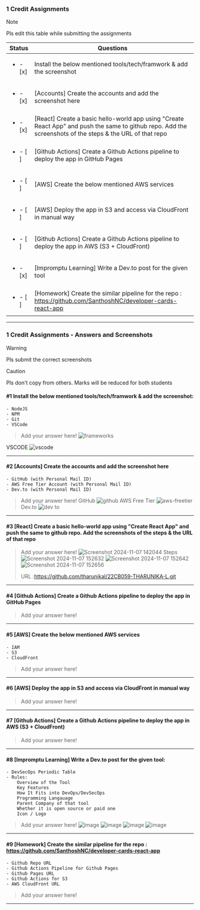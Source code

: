 ### 1 Credit Assignments

> [!NOTE]
> Pls edit this table while submitting the assignments

| Status         | Questions     | 
|----------------|---------------|
| <ul><li>- [x] </li></ul> | Install the below mentioned tools/tech/framwork & add the screenshot |
| <ul><li>- [x] </li></ul> | [Accounts] Create the accounts and add the screenshot here |
| <ul><li>- [x] </li></ul> | [React] Create a basic hello-world app using "Create React App" and push the same to github repo. Add the screenshots of the steps & the URL of that repo |
| <ul><li>- [ ] </li></ul> | [Github Actions] Create a Github Actions pipeline to deploy the app in GitHub Pages |
| <ul><li>- [ ] </li></ul> | [AWS] Create the below mentioned AWS services |
| <ul><li>- [ ] </li></ul> | [AWS] Deploy the app in S3 and access via CloudFront in manual way  |
| <ul><li>- [ ] </li></ul> | [Github Actions] Create a Github Actions pipeline to deploy the app in AWS (S3 + CloudFront)  |
| <ul><li>- [x] </li></ul> | [Impromptu Learning] Write a Dev.to post for the given tool  |
| <ul><li>- [ ] </li></ul> | [Homework] Create the similar pipeline for the repo : https://github.com/SanthoshNC/developer-cards-react-app  |

***

### 1 Credit Assignments - Answers and Screenshots

> [!WARNING]
> Pls submit the correct screenshots

> [!CAUTION]
> Pls don't copy from others. Marks will be reduced for both students

#### #1 Install the below mentioned tools/tech/framwork & add the screenshot:
	- NodeJS 
	- NPM 
	- Git
	- VSCode
> Add your answer here!
![frameworks](https://github.com/user-attachments/assets/a251fe04-731e-460a-8e0e-7f47319737a9)

VSCODE ![vscode](https://github.com/user-attachments/assets/3f6e7399-a8d2-4004-ac29-a291911716e7)

***

#### #2 [Accounts] Create the accounts and add the screenshot here
	- GitHub (with Personal Mail ID)
	- AWS Free Tier Account (with Personal Mail ID)
	- Dev.to (with Personal Mail ID)
> Add your answer here!
GitHub ![github](https://github.com/user-attachments/assets/b760e8a1-0edd-4347-a2bf-1315812b7c0b)
> AWS Free Tier ![aws-freetier](https://github.com/user-attachments/assets/01c41a91-8b97-454e-a230-6b7fd05eea3b)
> Dev.to ![dev to](https://github.com/user-attachments/assets/b622029b-6fa8-4879-b18a-e6c010f407d6)



***

#### #3 [React] Create a basic hello-world app using "Create React App" and push the same to github repo. Add the screenshots of the steps & the URL of that repo
> Add your answer here!
![Screenshot 2024-11-07 142044](https://github.com/user-attachments/assets/cd5d1729-0265-4fb4-8b81-9f279f7ff3f9)
> Steps ![Screenshot 2024-11-07 152632](https://github.com/user-attachments/assets/c0399a9f-9035-4dac-b40b-abb242c35913)
> ![Screenshot 2024-11-07 152642](https://github.com/user-attachments/assets/3f32d31d-fd58-478f-9bb3-306f2e7d1770)
> ![Screenshot 2024-11-07 152656](https://github.com/user-attachments/assets/cec1af6d-21c2-4105-8438-086de968accd)
>
> URL :https://github.com/tharunikal/22CB059-THARUNIKA-L.git




***

#### #4 [Github Actions] Create a Github Actions pipeline to deploy the app in GitHub Pages
> Add your answer here!

***

#### #5 [AWS] Create the below mentioned AWS services
	- IAM
	- S3
	- CloudFront
> Add your answer here!

***

#### #6 [AWS] Deploy the app in S3 and access via CloudFront in manual way
> Add your answer here!

***

#### #7 [Github Actions] Create a Github Actions pipeline to deploy the app in AWS (S3 + CloudFront)
> Add your answer here!

***

#### #8 [Impromptu Learning] Write a Dev.to post for the given tool:
	- DevSecOps Periodic Table
	- Rules:
		Overview of the Tool
		Key Features
		How It Fits into DevOps/DevSecOps
		Programming Langauage
		Parent Company of that tool
		Whether it is open source or paid one
		Icon / Logo
> Add your answer here!
![image](https://github.com/user-attachments/assets/a1bed320-7f90-481f-92f2-e262cfa3938a)
> ![image](https://github.com/user-attachments/assets/560f5431-8acb-404b-a9c3-1f21cb49a73a)
> ![image](https://github.com/user-attachments/assets/b126f17c-82a3-4b2e-a648-3c36df566e42)
> ![image](https://github.com/user-attachments/assets/5e2e3810-520a-4373-9a94-d44496d5305c)




***

#### #9 [Homework] Create the similar pipeline for the repo : https://github.com/SanthoshNC/developer-cards-react-app
	- Github Repo URL
	- Github Actions Pipeline for Github Pages
	- Github Pages URL
 	- Github Actions for S3
 	- AWS CloudFront URL
> Add your answer here!

***
